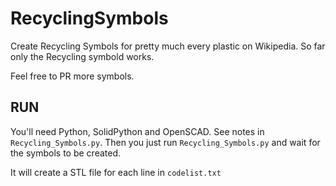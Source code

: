 # RecyclingSymbols

Create Recycling Symbols for pretty much every plastic on Wikipedia.
So far only the Recycling symbold works.

Feel free to PR more symbols.

## RUN
You'll need Python, SolidPython and OpenSCAD. See notes in `Recycling_Symbols.py`.
Then you just run `Recycling_Symbols.py` and wait for the symbols to be created.

It will create a STL file for each line in `codelist.txt`
